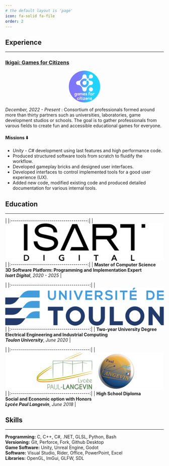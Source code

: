 ```yaml
---
# the default layout is 'page'
icon: fa-solid fa-file
order: 2
---
```


## **Experience**
---

### [**Ikigai: Games for Citizens**](https://www.gfc.ikigai.games/qui-sommes-nous?lang=en)

<img src="/assets/public/img/logos/ikigai-logo.jpg"
     style="display:block;float:none;margin-left:auto;margin-right:auto;width:20%">

*December, 2022 - Present*
: Consortium of professionals formed around more than thirty partners such as universities, laboratories, game development studios or schools.
The goal is to gather professionals from varous fields to create fun and accessible educational games for everyone.
#### **Missions** ⬇️
- *Unity - C#* development using last features and high performance code.
- Produced structured software tools from scratch to fluidify the workflow.
- Developed gameplay bricks and designed user interfaces.
- Developed interfaces to control implemented tools for a good user experience (UX).
- Added new code, modified existing code and produced detailed documentation for various internal tools.

## **Education**
---

|
|:--------------------------------------:|
| ![isart-logo](/assets/public/img/logos/isart-logo.png) |
|:--------------------------------------:|
| **Master of Computer Science** <br/> **3D Software Platform: Programming and Implementation Expert** <br/> ***Isart Digital***, *2020 - 2025* |


|
|:---------------------------------------:|
| ![unit-toulon-logo](/assets/public/img/logos/univ-toulon-logo.png) |
|:---------------------------------------:|
| **Two-year University Degree** <br/> **Electrical Engineering and Industrial Computing** <br/> ***Toulon University***, *June 2020* |

|
|:---------------------------------------:|
| ![paul-langevin-logo](/assets/public/img/logos/paul-langevin-logo.png) |
|:---------------------------------------:|
| **High School Diploma** <br/> **Social and Economic option with Honors** <br/> ***Lycée Paul Langevin***, *June 2018* |

## **Skills**
---

**Programming:** C, C++, C#, .NET, GLSL, Python, Bash\
**Versioning:** Git, Perforce, Fork, Github Desktop\
**Game Software:** Unity, Unreal Engine, Godot\
**Software:** Visual Studio, Rider, Office, PowerPoint, Excel\
**Libraries:** OpenGL, ImGui, GLFW, SDL